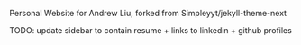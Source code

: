 Personal Website for Andrew Liu, forked from Simpleyyt/jekyll-theme-next

TODO:
update sidebar to contain resume + links to linkedin + github profiles

